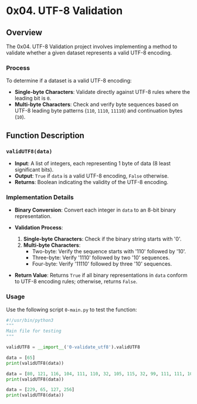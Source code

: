 # 0x04. UTF-8 Validation

## Overview

The 0x04. UTF-8 Validation project involves implementing a method to validate whether a given dataset represents a valid UTF-8 encoding.

### Process

To determine if a dataset is a valid UTF-8 encoding:

- **Single-byte Characters**: Validate directly against UTF-8 rules where the leading bit is `0`.
- **Multi-byte Characters**: Check and verify byte sequences based on UTF-8 leading byte patterns (`110`, `1110`, `11110`) and continuation bytes (`10`).

## Function Description

### `validUTF8(data)`

- **Input**: A list of integers, each representing 1 byte of data (8 least significant bits).
- **Output**: `True` if `data` is a valid UTF-8 encoding, `False` otherwise.
- **Returns**: Boolean indicating the validity of the UTF-8 encoding.

### Implementation Details

- **Binary Conversion**: Convert each integer in `data` to an 8-bit binary representation.

- **Validation Process**:
  1. **Single-byte Characters**: Check if the binary string starts with '0'.
  2. **Multi-byte Characters**: 
     - Two-byte: Verify the sequence starts with '110' followed by '10'.
     - Three-byte: Verify '1110' followed by two '10' sequences.
     - Four-byte: Verify '11110' followed by three '10' sequences.
  
- **Return Value**: Returns `True` if all binary representations in `data` conform to UTF-8 encoding rules; otherwise, returns `False`.

### Usage

Use the following script `0-main.py` to test the function:

```python
#!/usr/bin/python3
"""
Main file for testing
"""

validUTF8 = __import__('0-validate_utf8').validUTF8

data = [65]
print(validUTF8(data))

data = [80, 121, 116, 104, 111, 110, 32, 105, 115, 32, 99, 111, 111, 108, 33]
print(validUTF8(data))

data = [229, 65, 127, 256]
print(validUTF8(data))
```

